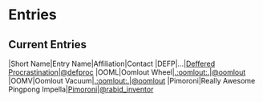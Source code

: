 # Entries

## Current Entries

|Short Name|Entry Name|Affiliation|Contact
|DEFP|...|[Deffered Procrastination](http://www.deferredprocrastination.co.uk/)|[@defproc](https://twitter.com/DefProc)
|OOML|Oomlout Wheel|[.:oomlout:.](http://www.oomlout.co.uk/)|[@oomlout](https://twitter.com/oomlout)
|OOMV|Oomlout Vacuum|[.:oomlout:.](http://www.oomlout.co.uk/)|[@oomlout](https://twitter.com/oomlout)
|Pimoroni|Really Awesome Pingpong Impella|[Pimoroni](http://www.pimoroni.co.uk/)|[@rabid_inventor](https://twitter.com/rabid_inventor)
